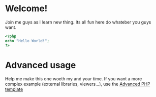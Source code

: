 # Welcome!
Join me guys as I learn new thing.
Its all fun here do whateber you guys want.

```php runnable
<?php
echo "Hello World!";
?>
```

# Advanced usage
Help me make this one woeth my and your time.
If you want a more complex example (external libraries, viewers...), use the [Advanced PHP template](https://tech.io/select-repo/574)

